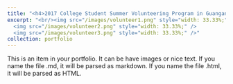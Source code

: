 ```yaml
---
title: "<h4>2017 College Student Summer Volunteering Program in Guangan</h4>"
excerpt: "<br/><img src="/images/volunteer1.png" style="width: 33.33%;" />
  <img src="/images/volunteer2.png" style="width: 33.33%;" />
  <img src="/images/volunteer3.png" style="width: 33.33%;" />"
collection: portfolio
---
```


This is an item in your portfolio. It can be have images or nice text. If you name the file .md, it will be parsed as markdown. If you name the file .html, it will be parsed as HTML. 
